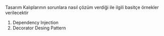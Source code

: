 Tasarım Kalıplarının sorunlara nasıl çözüm verdiği ile ilgili basitçe örnekler verilecektir

1. Dependency Injection
2. Decorator Desing Pattern
